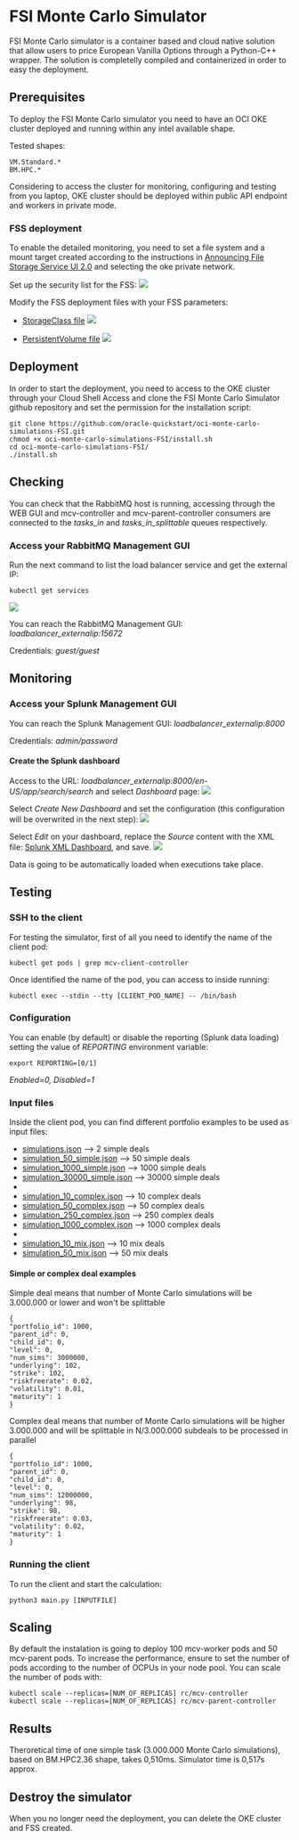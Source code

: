 # FSI Monte Carlo Simulator
FSI Monte Carlo simulator is a container based and cloud native solution that allow users to price European Vanilla Options through a Python-C++ wrapper. The solution is completelly compiled and containerized in order to easy the deployment.

## Prerequisites
To deploy the FSI Monte Carlo simulator you need to have an OCI OKE cluster deployed and running within any intel available shape. 

Tested shapes:

    VM.Standard.*
    BM.HPC.*
    
Considering to access the cluster for monitoring, configuring and testing from you laptop, OKE cluster should be deployed within public API endpoint and workers in private mode.

### FSS deployment
To enable the detailed monitoring, you need to set a file system and a mount target created according to the instructions in [Announcing File Storage Service UI 2.0](https://blogs.oracle.com/cloud-infrastructure/post/announcing-file-storage-service-ui-20) and selecting the oke private network.

Set up the security list for the FSS:
![](https://github.com/oracle-quickstart/oci-monte-carlo-simulations-FSI/blob/main/images/security_list_fss.png)

Modify the FSS deployment files with your FSS parameters:
* [StorageClass file](ks8-deployment/storageClass.yaml)
![](images/storageClass_file.png)

* [PersistentVolume file](ks8-deployment/persistentVolume.yaml)
![](images/persistentVolume_file.png)

## Deployment
In order to start the deployment, you need to access to the OKE cluster through your Cloud Shell Access and clone the FSI Monte Carlo Simulator github repository and set the permission for the installation script:

    git clone https://github.com/oracle-quickstart/oci-monte-carlo-simulations-FSI.git
    chmod +x oci-monte-carlo-simulations-FSI/install.sh
    cd oci-monte-carlo-simulations-FSI/
    ./install.sh

## Checking
You can check that the RabbitMQ host is running, accessing through the WEB GUI and mcv-controller and mcv-parent-controller consumers are connected to the *tasks_in* and *tasks_in_splittable* queues respectively.

### Access your RabbitMQ Management GUI
Run the next command to list the load balancer service and get the external IP:

    kubectl get services

![](https://github.com/oracle-quickstart/oci-monte-carlo-simulations-FSI/blob/main/images/loadbalancer_publicip.png)

You can reach the RabbitMQ Management GUI: *loadbalancer_externalip:15672*

Credentials: *guest/guest*

## Monitoring

### Access your Splunk Management GUI
You can reach the Splunk Management GUI: *loadbalancer_externalip:8000*

Credentials: *admin/password*

#### Create the Splunk dashboard
Access to the URL: *loadbalancer_externalip:8000/en-US/app/search/search* and select *Dashboard* page:
![](https://github.com/oracle-quickstart/oci-monte-carlo-simulations-FSI/blob/main/images/splunk_dashboards.png)

Select *Create New Dashboard* and set the configuration (this configuration will be overwrited in the next step):
![](https://github.com/oracle-quickstart/oci-monte-carlo-simulations-FSI/blob/main/images/splunk_createdashboard.png)

Select *Edit* on your dashboard, replace the *Source* content with the XML file: [Splunk XML Dashboard](splunk/FSI_dashboard.xml), and save.
![](https://github.com/oracle-quickstart/oci-monte-carlo-simulations-FSI/blob/main/images/splunk_replaceXML.png)

Data is going to be automatically loaded when executions take place.

## Testing
### SSH to the client
For testing the simulator, first of all you need to identify the name of the client pod:

    kubectl get pods | grep mcv-client-controller

Once identified the name of the pod, you can access to inside running:

    kubectl exec --stdin --tty [CLIENT_POD_NAME] -- /bin/bash

### Configuration
You can enable (by default) or disable the reporting (Splunk data loading) setting the value of *REPORTING* environment variable:

    export REPORTING=[0/1]

*Enabled=0, Disabled=1*

### Input files
Inside the client pod, you can find different portfolio examples to be used as input files:

* [simulations.json](input-files/simulations.json) --> 2 simple deals
* [simulation_50_simple.json](input-files/simulations_50_simple.json) --> 50 simple deals
* [simulation_1000_simple.json](input-files/simulations_1000_simple.json) --> 1000 simple deals
* [simulation_30000_simple.json](input-files/simulations_30000_simple.json) --> 30000 simple deals
*
* [simulation_10_complex.json](input-files/simulations_10_complex.json) --> 10 complex deals
* [simulation_50_complex.json](input-files/simulations_50_complex.json) --> 50 complex deals
* [simulation_250_complex.json](input-files/simulations_250_complex.json) --> 250 complex deals
* [simulation_1000_complex.json](input-files/simulations_1000_complex.json) --> 1000 complex deals
*
* [simulation_10_mix.json](input-files/simulations_10_mix.json) --> 10 mix deals
* [simulation_50_mix.json](input-files/simulations_50_mix.json) --> 50 mix deals

#### Simple or complex deal examples
Simple deal means that number of Monte Carlo simulations will be 3.000.000 or lower and won't be splittable

    {
    "portfolio_id": 1000,
    "parent_id": 0,
    "child_id": 0,
    "level": 0,
    "num_sims": 3000000,
    "underlying": 102,
    "strike": 102,
    "riskfreerate": 0.02,
    "volatility": 0.01,
    "maturity": 1
    }

Complex deal means that number of Monte Carlo simulations will be higher 3.000.000 and will be splittable in N/3.000.000 subdeals to be processed in parallel

    {
    "portfolio_id": 1000,
    "parent_id": 0,
    "child_id": 0,
    "level": 0,
    "num_sims": 12000000,
    "underlying": 98,
    "strike": 98,
    "riskfreerate": 0.03,
    "volatility": 0.02,
    "maturity": 1
    }

### Running the client
To run the client and start the calculation:

    python3 main.py [INPUTFILE]

## Scaling
By default the instalation is going to deploy 100 mcv-worker pods and 50 mcv-parent pods.
To increase the performance, ensure to set the number of pods according to the number of OCPUs in your node pool. You can scale the number of pods with:

    kubectl scale --replicas=[NUM_OF_REPLICAS] rc/mcv-controller
    kubectl scale --replicas=[NUM_OF_REPLICAS] rc/mcv-parent-controller

## Results
Theroretical time of one simple task (3.000.000 Monte Carlo simulations), based on BM.HPC2.36 shape, takes 0,510ms. Simulator time is 0,517s approx.

## Destroy the simulator
When you no longer need the deployment, you can delete the OKE cluster and FSS created.
